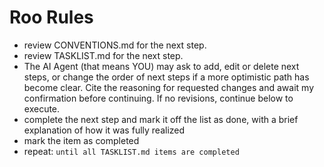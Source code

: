 # Roo Rules

- review CONVENTIONS.md for the next step.
- review TASKLIST.md for the next step.
- The  AI Agent (that means YOU) may ask to add, edit or delete next steps, or change the order of next steps if a more optimistic path has become clear. Cite the reasoning for requested changes and await my confirmation before continuing. If no revisions, continue below to execute.
- complete the next step and mark it off the list as done, with a brief explanation of how it was fully realized
- mark the item as completed
- repeat: `until all TASKLIST.md items are completed`
